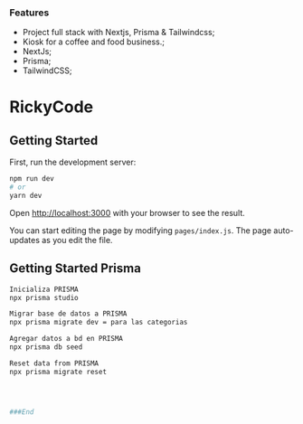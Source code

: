 ### Features

- Project full stack with Nextjs, Prisma & Tailwindcss;
- Kiosk for a coffee and food business.;
- NextJs;
- Prisma;
- TailwindCSS;


# RickyCode

## Getting Started

First, run the development server:

```bash
npm run dev
# or
yarn dev
```

Open [http://localhost:3000](http://localhost:3000) with your browser to see the result.

You can start editing the page by modifying `pages/index.js`. The page auto-updates as you edit the file.

## Getting Started Prisma
```bash
Inicializa PRISMA
npx prisma studio

Migrar base de datos a PRISMA
npx prisma migrate dev = para las categorias

Agregar datos a bd en PRISMA
npx prisma db seed

Reset data from PRISMA
npx prisma migrate reset




###End